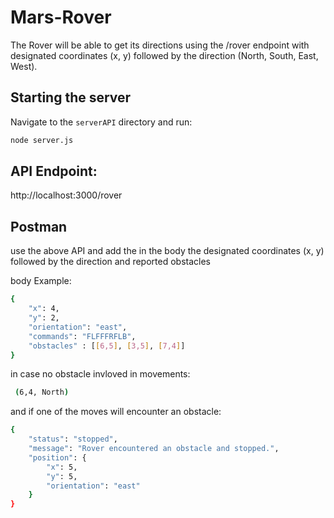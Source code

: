 # Mars-Rover

The Rover will be able to get its directions using the /rover endpoint with designated coordinates (x, y) followed by the direction (North, South, East, West).

## Starting the server
Navigate to the `serverAPI` directory and run:  
```sh
node server.js
```

## API Endpoint:
http://localhost:3000/rover

## Postman
use the above API and add the in the body the designated coordinates (x, y) followed by the direction and reported obstacles 

body Example: 
```sh
{ 
    "x": 4,
    "y": 2,
    "orientation": "east",
    "commands": "FLFFFRFLB",
    "obstacles" : [[6,5], [3,5], [7,4]]
}
```
in case no obstacle invloved in movements:
```sh
 (6,4, North) 
 ```

and if one of the moves will encounter an obstacle: 

```sh
{
    "status": "stopped",
    "message": "Rover encountered an obstacle and stopped.",
    "position": {
        "x": 5,
        "y": 5,
        "orientation": "east"
    }
}
```
